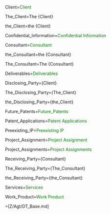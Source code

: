 Client=<font color="green">Client</font>

The_Client=The {Client}

the_Client=the {Client}

Confidential_Information=<font color="green">Confidential Information</font>

Consultant=<font color="green">Consultant</font>

the_Consultant=the {Consultant}

The_Consultant=The {Consultant}

Deliverables=<font color="green">Deliverables</font>

Disclosing_Party={Client}

The_Disclosing_Party={The_Client}

the_Disclosing_Party={the_Client}

Future_Patents=<font color="green">Future_Patents</font>

Patent_Applications=<font color="green">Patent Applications</font>

Preexisting_IP=<font color="green">Preexisting IP</font>

Project_Assignment=<font color="green">Project Assignment</font>

Project_Assignments=<font color="green">Project Assignments</font>

Receiving_Party={Consultant}

The_Receiving_Party={The_Consultant}

the_Receiving_Party={the_Consultant}

Services=<font color="green">Services</font>

Work_Product=<font color="green">Work Product</font>

=[Z/Agt/DT_Base.md]